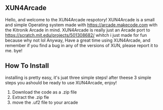 ## XUN4Arcade

Hello, and welcome to the XUN4Arcade respotory!
XUN4Arcade is a small and simple Operating system made with https://arcade.makecode.com with the Kitronik Arcade in mind.
XUN4Arcade is really just an Arcade port to https://scratch.mit.edu/projects/501308682/ whitch i just made for fun because why not lol
Anyway, Have a great time using XUN4Arcade, and remember if you find a bug in any of the versions of XUN, please report it to me. bye!

## How To Install

installing is pretty easy, it's juat three simple steps!
after theese 3 simple steps you ashould be ready to use XUN4Arcade, enjoy!
1. Download the code as a .zip file
2. Extract the .zip fle
3. move the .uf2 file to your arcade

